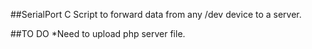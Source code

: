 ##SerialPort
C Script to forward data from any /dev device to a server.

##TO DO
*Need to upload php server file.
